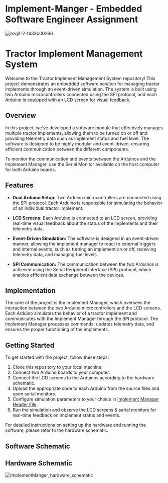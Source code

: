 # Implement-Manger - Embedded Software Engineer Assignment


![ezgif-2-f433b00266](https://github.com/arielmos/Implement-Manger/assets/54889635/acbafe92-edf6-47b2-9591-fdfee437e457)

# Tractor Implement Management System

Welcome to the Tractor Implement Management System repository! This project demonstrates an embedded software solution for managing tractor implements through an event-driven simulation. The system is built using two Arduino microcontrollers connected using the SPI protocol, and each Arduino is equipped with an LCD screen for visual feedback.

## Overview

In this project, we've developed a software module that effectively manages multiple tractor implements, allowing them to be turned on or off and providing telemetry data such as implement status and fuel level. The software is designed to be highly modular and event-driven, ensuring efficient communication between the different components.

To monitor the communication and events between the Arduinos and the Implement Manager, use the Serial Monitor available on the host computer for both Arduino boards.

## Features

- **Dual Arduino Setup:** Two Arduino microcontrollers are connected using the SPI protocol. Each Arduino is responsible for simulating the behavior of an individual tractor implement.

- **LCD Screens:** Each Arduino is connected to an LCD screen, providing real-time visual feedback about the status of the implements and their telemetry data.

- **Event-Driven Simulation:** The software is designed in an event-driven manner, allowing the implement manager to react to external triggers and internal events, such as turning an implement on or off, receiving telemetry data, and managing fuel levels.

- **SPI Communication:** The communication between the two Arduinos is achieved using the Serial Peripheral Interface (SPI) protocol, which enables efficient data exchange between the devices.

## Implementation

The core of the project is the Implement Manager, which oversees the interaction between the two Arduino microcontrollers and the LCD screens. Each Arduino simulates the behavior of a tractor implement and communicates with the Implement Manager through the SPI protocol. The Implement Manager processes commands, updates telemetry data, and ensures the proper functioning of the implements.

## Getting Started

To get started with the project, follow these steps:

1. Clone this repository to your local machine.
2. Connect two Arduino boards to your computer.
3. Connect the LCD screens to the Arduinos according to the hardware schematic.
4. Upload the appropriate code to each Arduino from the source files and open serial monitors.
5. Configure simulation parameters to your choice in [Implement Manager Header File](/src/master_main/implement_manager.h).
6. Run the simulation and observe the LCD screens & serial monitors for real-time feedback on implement status and events. 

For detailed instructions on setting up the hardware and running the software, please refer to the hardware schematic. 


## Software Schematic


## Hardware Schematic
![ImplementManger_hardware_schematic](https://github.com/arielmos/Implement-Manger/assets/54889635/f1f94591-a5c1-42e9-a959-47b2eddb8673)
